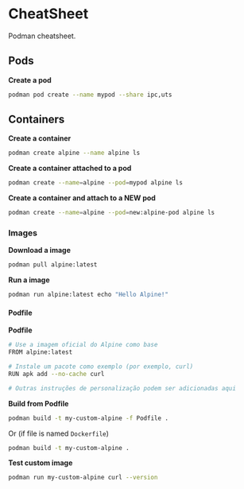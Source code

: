 # CheatSheet

Podman cheatsheet.

## Pods

**Create a pod**

```bash
podman pod create --name mypod --share ipc,uts
```

## Containers

**Create a container**

```bash
podman create alpine --name alpine ls
```

**Create a container attached to a pod**

```bash
podman create --name=alpine --pod=mypod alpine ls
```

**Create a container and attach to a NEW pod**

```bash
podman create --name=alpine --pod=new:alpine-pod alpine ls
```

### Images

**Download a image**

```bash
podman pull alpine:latest
```

**Run a image**

```bash
podman run alpine:latest echo "Hello Alpine!"
```

#### Podfile 

**Podfile**

```bash
# Use a imagem oficial do Alpine como base
FROM alpine:latest

# Instale um pacote como exemplo (por exemplo, curl)
RUN apk add --no-cache curl

# Outras instruções de personalização podem ser adicionadas aqui
```

**Build from Podfile**

```bash
podman build -t my-custom-alpine -f Podfile .
```

Or (if file is named `Dockerfile`)

```bash
podman build -t my-custom-alpine .
```

**Test custom image**

```bash
podman run my-custom-alpine curl --version
```